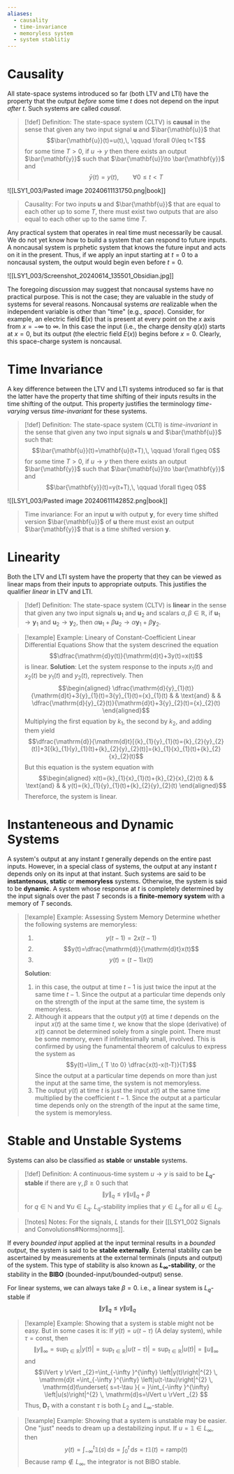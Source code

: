 ```yaml
---
aliases:
  - causality
  - time-invariance
  - memoryless system
  - system stablitiy
---
```


# Causality
All state-space systems introduced so far (both LTV and LTI) have the property that the output *before* some time $t$ does not depend on the input *after* $t$. Such systems are called *causal*.

>[!def] Definition: 
 >The state-space system (CLTV) is **causal** in the sense that given any two input signal $\mathbf{u}$ and $\bar{\mathbf{u}}$ that
>$$\bar{\mathbf{u}}(t)=u(t),\, \qquad  \forall 0\leq  t<T$$
>for some time $T>0$, if $u\to y$ then there exists an output $\bar{\mathbf{y}}$ such that $\bar{\mathbf{u}}\to \bar{\mathbf{y}}$ and
>$$\bar{y}(t)=y(t),\qquad  \forall 0\leq  t<T$$


![[LSY1_003/Pasted image 20240611131750.png|book]]
>Causality: For two inputs $\mathbf{u}$ and $\bar{\mathbf{u}}$ that are equal to each other up to some $T$, there must exist two outputs that are also equal to each other up to the same time $T$.

Any practical system that operates in real time must necessarily be causal. We do not yet know how to build a system that can respond to future inputs. A noncausal system is prphetic system that knows the future input and acts on it in the present. Thus, if we apply an input starting at $t=0$ to a noncausal system, the output would begin even before $t=0$.

![[LSY1_003/Screenshot_20240614_135501_Obsidian.jpg]]

The foregoing discussion may suggest that noncausal systems have no practical purpose. This is not the case; they are valuable in the study of systems for several reasons. Noncausal systems *are* realizable when the independent variable is other than "time" (e.g., *space*). Consider, for example, an electric field $\mathbf{E}(x)$ that is present at every point on the $x$ axis from $x=-\infty$ to $\infty$. In this case the input (i.e., the charge density $q(x)$) starts at $x=0$, but its output (the electric field $E(x)$) begins before $x=0$. Clearly, this space-charge system is noncausal.
# Time Invariance
A key difference between the LTV and LTI systems introduced so far is that the latter have the property that time shifting of their inputs results in the time shifting of the output. This property justifies the terminology *time-varying* versus *time-invariant* for these systems.

>[!def] Definition: 
 >The state-space system (CLTI) is *time-invariant* in the sense that given any two input signals $\mathbf{u}$ and $\bar{\mathbf{u}}$ such that:
 >$$\bar{\mathbf{u}}(t)=\mathbf{u}(t+T),\, \qquad  \forall t\geq  0$$
 >for some time $T>0$, if $u\to y$ then there exists an output $\bar{\mathbf{y}}$ such that $\bar{\mathbf{u}}\to \bar{\mathbf{y}}$ and
 >$$\bar{\mathbf{y}}(t)=y(t+T),\, \qquad  \forall t\geq  0$$
 
![[LSY1_003/Pasted image 20240611142852.png|book]]
>Time invariance: For an input $\mathbf{u}$ with output $\mathbf{y}$, for every time shifted version $\bar{\mathbf{u}}$ of $\mathbf{u}$ there must exist an output $\bar{\mathbf{y}}$ that is a time shifted version $\mathbf{y}$.

# Linearity
Both the LTV and LTI system have the property that they can be viewed as linear maps from their inputs to appropriate outputs. This justifies the qualifier *linear* in LTV and LTI.


>[!def] Definition: 
>The state-space system (CLTV) is **linear** in the sense that given any two input signals ${\mathbf{u}}_{1}$ and ${\mathbf{u}}_{2}$ and scalars $\alpha,\,\beta \in \mathbb{R}$, if ${\mathbf{u}}_{1}\to {\mathbf{y}}_{1}$ and $\mathbf{u}_{2}\to\mathbf{y}_{2}$, then $\alpha \mathbf{u}_{1}+\beta \mathbf{u}_{2}\to\alpha\mathbf{y}_{1}+\beta\mathbf{y}_{2}$.


>[!example] Example: Lineary of Constant-Coefficient Linear Differential Equations
>Show that the system descrined the equation
$$\dfrac{\mathrm{d}y(t)}{\mathrm{d}t}+3y(t)=x(t)$$
is linear.
**Solution**:
Let the system response to the inputs ${x}_{1}(t)$ and ${x}_{2}(t)$ be ${y}_{1}(t)$ and ${y}_{2}(t)$, reprectively. Then
>$$\begin{aligned}
\dfrac{\mathrm{d}{y}_{1}(t)}{\mathrm{d}t}+3{y}_{1}(t)=3{y}_{1}(t)={x}_{1}(t) & &  \text{and} &  & \dfrac{\mathrm{d}{y}_{2}(t)}{\mathrm{d}t}+3{y}_{2}(t)={x}_{2}(t)
\end{aligned}$$
Multiplying the first equation by ${k}_{1}$, the second by ${k}_{2}$, and adding them yield
$$\dfrac{\mathrm{d}}{\mathrm{d}t}[{k}_{1}{y}_{1}(t)={k}_{2}{y}_{2}(t)]+3[{k}_{1}{y}_{1}(t)+{k}_{2}{y}_{2}(t)]={k}_{1}{x}_{1}(t)+{k}_{2}{x}_{2}(t)$$
But this equation is the system equation with
>$$\begin{aligned}
x(t)={k}_{1}{x}_{1}(t)+{k}_{2}{x}_{2}(t) &  & \text{and} &  & y(t)={k}_{1}{y}_{1}(t)+{k}_{2}{y}_{2}(t)
\end{aligned}$$
Thereforce, the system is linear.

# Instanteneous and Dynamic Systems
A system's output at any instant $t$ generally depends on the entire past inputs. However, in a special class of systems, the output at any instant $t$ depends only on its input at that instant. Such systems are said to be **instantenous**, **static** or **memoryless** systems. Otherwise, the system is said to be **dynamic**. A system whose response at $t$ is completely determined by the input signals over the past $T$ seconds is a **finite-memory system** with a memory of $T$ seconds.

>[!example] Example: Assessing System Memory
>Determine whether the following systems are memoryless:
>1. $$y(t-1)=2x(t-1)$$
>2. $$y(t)=\dfrac{\mathrm{d}}{\mathrm{d}t}x(t)$$
>3. $$y(t)=(t-1)x(t)$$
>
>**Solution**:
>
>1. in this case, the output at time $t-1$ is just twice the input at the same time $t-1$. Since the output at a particular time depends only on the strength of the input at the same time, the system is memoryless.
>2. Although it appears that the output $y(t)$ at time $t$ depends on the input $x(t)$ at the same time $t$, we know that the slope (derivative) of $x(t)$ cannot be determined solely from a single point. There must be some memory, even if infinitesimally small, involved. This is confirmed by using the funamental theorem of calculus to express the system as
>	$$y(t)=\lim_{ T \to 0} \dfrac{x(t)-x(t-T)}{T}$$
>	Since the output at a particular time depends on more than just the input at the same time, the system is not memoryless.
>3. The output $y(t)$ at time $t$ is just the input $x(t)$ at the same time multiplied by the coefficient $t-1$. Since the output at a particular time depends only on the strength of the input at the same time, the system is memoryless.

# Stable and Unstable Systems
Systems can also be classified as **stable** or **unstable** systems.

>[!def] Definition: 
A continuous-time system $u\to y$ is said to be **$L_{q}$-stable** if there are $\gamma,\beta \geq 0$ such that 
$$\left \| y \right \|_{q}\leq\gamma \lVert u \rVert_{q}+\beta $$
for $q\in \mathbb{N}$ and $\forall u\in L_{q}$.
$L_{q}$-stability implies that $y\in L_{q}$ for all $u\in L_{q}$.

>[!notes] Notes: 
 >For the signals, $L$ stands for their [[LSY1_002 Signals and Convolutions#Norms|norms]].

If every *bounded input* applied at the input terminal results in a *bounded output*, the system is said to be **stable externally**. External stability can be ascertained by measurements at the external terminals (inputs and output) of the system. This type of stability is also known as **$L_{\infty}$-stability**, or the stability in the **BIBO** (bounded-input/bounded-output) sense.

For linear systems, we can always take $\beta=0$. i.e., a linear system is $L_{q}$-stable if
$$\lVert y \rVert _{q}\leq  \gamma \lVert u \rVert _{q}$$

>[!example] Example: 
>Showing that a system is stable might not be easy. But in some cases it is:
>If $y(t)=u(t-\tau)$ (A delay system), while $\tau=\text{const}$, then
>$$\lVert y \rVert _{\infty }= \sup_{t\in \mathbb{R}}\left|y(t)\right|=\sup_{t\in \mathbb{R}}\left|u(t-\tau)\right|=\sup_{t\in \mathbb{R}}\left|u(t)\right|=\lVert u \rVert _{\infty }$$
and
$$\lVert y \rVert _{2}=\int_{-\infty }^{\infty} \left|y(t)\right|^{2} \, \mathrm{d}t =\int_{-\infty }^{\infty} \left|u(t-\tau)\right|^{2} \, \mathrm{d}t\underset{ s=t-\tau }{ = }\int_{-\infty }^{\infty} \left|u(s)\right|^{2} \, \mathrm{d}s=\lVert u \rVert _{2}  $$
Thus, $\mathbf{D}_{\tau}$ with a constant $\tau$ is both ${L}_{2}$ and $L_{\infty}$-stable.

>[!example] Example: 
>Showing that a system is unstable may be easier. One "just" needs to dream up a destabilizing input.
>If $u=\mathbb{1}\in L_{\infty}$, then
>$$y(t)=\int_{-\infty }^{t} \mathbb{1}(s) \, \mathrm{d}s=\int_{0}^{t}  \, \mathrm{d}s=t\mathbb{1}(t)=\mathrm{ramp}(t)  $$
>Because $\mathrm{ramp}\notin L_{\infty}$, the integrator is not BIBO stable.
